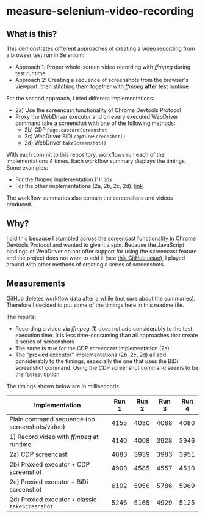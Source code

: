# measure-selenium-video-recording

## What is this?

This demonstrates different approaches of creating a video recording from a
browser test run in Selenium:

- Approach 1: Proper whole-screen video recording with _ffmpeg_ during test
  runtime
- Approach 2: Creating a sequence of screenshots from the browser's viewport,
  then stitching them together with _ffmpeg_ **after** test runtime

For the second approach, I tried different implementations:

- 2a) Use the screencast functionality of Chrome Devtools Protocol
- Proxy the WebDriver executor and on every executed WebDriver command take a
  screenshot with one of the following methods:
  - 2b) CDP `Page.captureScreenshot`
  - 2c) WebDriver BiDi `captureScreenshot()`
  - 2d) WebDriver `takeScreenshot()`

With each commit to this repository, workflows run each of the implementations 4
times. Each workflow summary displays the timings. Some examples:

- For the ffmpeg implementation (1):
  [link](https://github.com/systemboogie/measure-selenium-video-recording/actions/runs/7466908766#summary-20319306235)
- For the other implementations (2a, 2b, 2c, 2d):
  [link](https://github.com/systemboogie/measure-selenium-video-recording/actions/runs/7466908763#summary-20319306229)

The workflow summaries also contain the screenshots and videos produced.

## Why?

I did this because I stumbled across the screencast functionality in Chrome
Devtools Protocol and wanted to give it a spin. Because the JavaScript bindings
of WebDriver do not offer support for using the screencast feature and the
project does not want to add it (see
[this GitHub issue](https://github.com/SeleniumHQ/selenium/issues/12017)), I
played around with other methods of creating a series of screenshots.

## Measurements

GitHub deletes workflow data after a while (not sure about the summaries).
Therefore I decided to put some of the timings here in this readme file.

The results:

- Recording a video via _ffmpeg_ (1) does not add considerably to the test
  execution time. It is less time-consuming than all approaches that create a
  series of screenshots
- The same is true for the CDP screencast implementation (2a)
- The "proxied executor" implementations (2b, 2c, 2d) all add considerably to
  the timings, especially the one that uses the BiDi screenshot command. Using
  the CDP screenshot command seems to be the fastest option

The timings shown below are in milliseconds.

| Implementation                                  | Run 1 | Run 2 | Run 3 | Run 4 |
| ----------------------------------------------- | ----- | ----- | ----- | ----- |
| Plain command sequence (no screenshots/video)   | 4155  | 4030  | 4088  | 4080  |
| 1) Record video with _ffmpeg_ at runtime        | 4140  | 4008  | 3928  | 3946  |
| 2a) CDP screencast                              | 4083  | 3939  | 3983  | 3951  |
| 2b) Proxied executor + CDP screenshot           | 4903  | 4585  | 4557  | 4510  |
| 2c) Proxied executor + BiDi screenshot          | 6102  | 5956  | 5786  | 5969  |
| 2d) Proxied executor + classic `takeScreenshot` | 5246  | 5165  | 4929  | 5125  |
